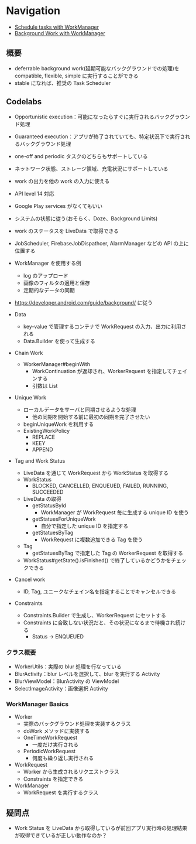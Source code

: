 # Navigation

* [Schedule tasks with WorkManager](https://developer.android.com/topic/libraries/architecture/workmanager)
* [Background Work with WorkManager](https://codelabs.developers.google.com/codelabs/android-workmanager/)

## 概要

* deferrable background work(延期可能なバックグラウンドでの処理)を compatible, flexible, simple に実行することができる
* stable になれば、推奨の Task Scheduler

## Codelabs

* Opportunistic execution：可能になったらすぐに実行されるバックグラウンド処理
* Guaranteed execution：アプリが終了されていても、特定状況下で実行されるバックグラウンド処理

* one-off and periodic タスクのどちらもサポートしている
* ネットワーク状態、ストレージ領域、充電状況にサポートしている
* work の出力を他の work の入力に使える
* API level 14 対応
* Google Play services がなくてもいい
* システムの状態に従う(おそらく、Doze、Background Limits)
* work のステータスを LiveData で取得できる

* JobScheduler, FirebaseJobDispathcer, AlarmManager などの API の上に位置する

* WorkManager を使用する例
  * log のアップロード
  * 画像のフィルタの適用と保存
  * 定期的なデータの同期
* https://developer.android.com/guide/background/ に従う

* Data
  * key-value で管理するコンテナで WorkRequest の入力、出力に利用される
  * Data.Builder を使って生成する

* Chain Work
  * WorkerManager#beginWith
    * WorkContinuation が返却され、WorkerRequest を指定してチェインする
    * 引数は List

* Unique Work
  * ローカルデータをサーバと同期させるような処理
    * 他の同期を開始する前に最初の同期を完了させたい
  * beginUniqueWork を利用する
  * ExistingWorkPolicy
    * REPLACE
    * KEEY
    * APPEND

* Tag and Work Status
  * LiveData を通じて WorkRequest から WorkStatus を取得する
  * WorkStatus
    * BLOCKED, CANCELLED, ENQUEUED, FAILED, RUNNING, SUCCEEDED
  * LiveData の取得
    * getStatusById
      * WorkManager が WorkRequest 毎に生成する unique ID を使う
    * getStatuesForUniqueWork
      * 自分で指定した unique ID を指定する
    * getStatuesByTag
      * WorkRequest に複数追加できる Tag を使う
  * Tag
    * getStatuesByTag で指定した Tag の WorkerRequest を取得する
  * WorkStatus#getState().isFinished() で終了しているかどうかをチェックできる

* Cancel work
  * ID, Tag, ユニークなチェイン名を指定することでキャンセルできる

* Constraints
  * Constraints.Builder で生成し、WorkerRequest にセットする
  * Constraints に合致しない状況だと、その状況になるまで待機され続ける
    * Status -> ENQUEUED

### クラス概要

* WorkerUtils：実際の blur 処理を行なっている
* BlurActivity：blur レベルを選択して、blur を実行する Activity
* BlurViewModel：BlurActivity の ViewModel
* SelectImageActivity：画像選択 Activity

### WorkManager Basics

* Worker
  * 実際のバックグラウンド処理を実装するクラス
  * doWork メソッドに実装する
  * OneTimeWorkRequest
    * 一度だけ実行される
  * PeriodicWorkRequest
    * 何度も繰り返し実行される
* WorkRequest
  * Worker から生成されるリクエストクラス
  * Constraints を指定できる
* WorkManager
  * WorkRequest を実行するクラス


## 疑問点

* Work Status を LiveData から取得しているが前回アプリ実行時の処理結果が取得できているが正しい動作なのか？
